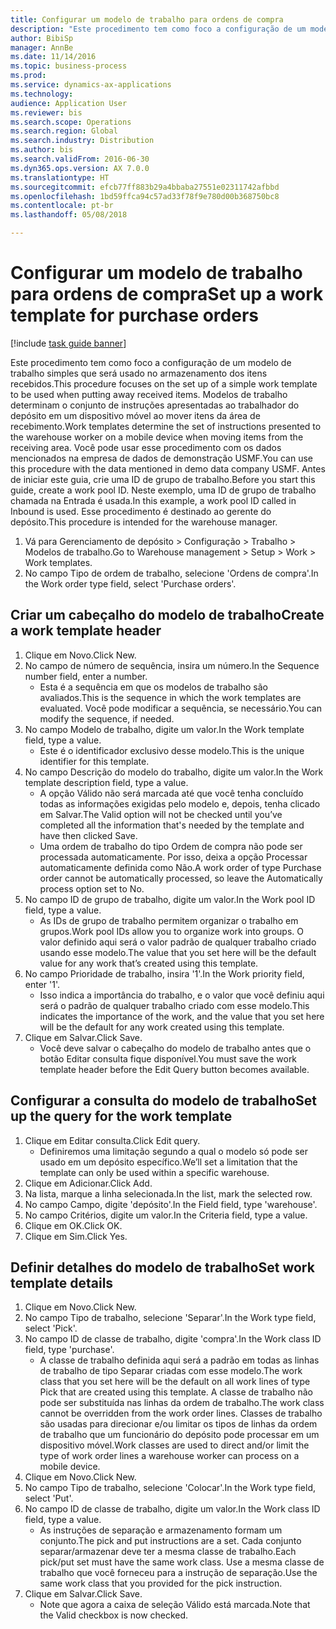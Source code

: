 ```yaml
--- 
title: Configurar um modelo de trabalho para ordens de compra
description: "Este procedimento tem como foco a configuração de um modelo de trabalho simples que será usado no armazenamento dos itens recebidos."
author: BibiSp
manager: AnnBe
ms.date: 11/14/2016
ms.topic: business-process
ms.prod: 
ms.service: dynamics-ax-applications
ms.technology: 
audience: Application User
ms.reviewer: bis
ms.search.scope: Operations
ms.search.region: Global
ms.search.industry: Distribution
ms.author: bis
ms.search.validFrom: 2016-06-30
ms.dyn365.ops.version: AX 7.0.0
ms.translationtype: HT
ms.sourcegitcommit: efcb77ff883b29a4bbaba27551e02311742afbbd
ms.openlocfilehash: 1bd59ffca94c57ad33f78f9e780d00b368750bc8
ms.contentlocale: pt-br
ms.lasthandoff: 05/08/2018

---
```

# <a name="set-up-a-work-template-for-purchase-orders"></a><span data-ttu-id="0c819-103">Configurar um modelo de trabalho para ordens de compra</span><span class="sxs-lookup"><span data-stu-id="0c819-103">Set up a work template for purchase orders</span></span>

[!include [task guide banner](../../includes/task-guide-banner.md)]

<span data-ttu-id="0c819-104">Este procedimento tem como foco a configuração de um modelo de trabalho simples que será usado no armazenamento dos itens recebidos.</span><span class="sxs-lookup"><span data-stu-id="0c819-104">This procedure focuses on the set up of a simple work template to be used when putting away received items.</span></span> <span data-ttu-id="0c819-105">Modelos de trabalho determinam o conjunto de instruções apresentadas ao trabalhador do depósito em um dispositivo móvel ao mover itens da área de recebimento.</span><span class="sxs-lookup"><span data-stu-id="0c819-105">Work templates determine the set of instructions presented to the warehouse worker on a mobile device when moving items from the receiving area.</span></span> <span data-ttu-id="0c819-106">Você pode usar esse procedimento com os dados mencionados na empresa de dados de demonstração USMF.</span><span class="sxs-lookup"><span data-stu-id="0c819-106">You can use this procedure with the data mentioned in demo data company USMF.</span></span> <span data-ttu-id="0c819-107">Antes de iniciar este guia, crie uma ID de grupo de trabalho.</span><span class="sxs-lookup"><span data-stu-id="0c819-107">Before you start this guide, create a work pool ID.</span></span> <span data-ttu-id="0c819-108">Neste exemplo, uma ID de grupo de trabalho chamada na Entrada é usada.</span><span class="sxs-lookup"><span data-stu-id="0c819-108">In this example, a work pool ID called in Inbound is used.</span></span> <span data-ttu-id="0c819-109">Esse procedimento é destinado ao gerente do depósito.</span><span class="sxs-lookup"><span data-stu-id="0c819-109">This procedure is intended for the warehouse manager.</span></span>

1. <span data-ttu-id="0c819-110">Vá para Gerenciamento de depósito > Configuração > Trabalho > Modelos de trabalho.</span><span class="sxs-lookup"><span data-stu-id="0c819-110">Go to Warehouse management > Setup > Work > Work templates.</span></span>
2. <span data-ttu-id="0c819-111">No campo Tipo de ordem de trabalho, selecione 'Ordens de compra'.</span><span class="sxs-lookup"><span data-stu-id="0c819-111">In the Work order type field, select 'Purchase orders'.</span></span>

## <a name="create-a-work-template-header"></a><span data-ttu-id="0c819-112">Criar um cabeçalho do modelo de trabalho</span><span class="sxs-lookup"><span data-stu-id="0c819-112">Create a work template header</span></span>
1. <span data-ttu-id="0c819-113">Clique em Novo.</span><span class="sxs-lookup"><span data-stu-id="0c819-113">Click New.</span></span>
2. <span data-ttu-id="0c819-114">No campo de número de sequência, insira um número.</span><span class="sxs-lookup"><span data-stu-id="0c819-114">In the Sequence number field, enter a number.</span></span>
    * <span data-ttu-id="0c819-115">Esta é a sequência em que os modelos de trabalho são avaliados.</span><span class="sxs-lookup"><span data-stu-id="0c819-115">This is the sequence in which the work templates are evaluated.</span></span> <span data-ttu-id="0c819-116">Você pode modificar a sequência, se necessário.</span><span class="sxs-lookup"><span data-stu-id="0c819-116">You can modify the sequence, if needed.</span></span>  
3. <span data-ttu-id="0c819-117">No campo Modelo de trabalho, digite um valor.</span><span class="sxs-lookup"><span data-stu-id="0c819-117">In the Work template field, type a value.</span></span>
    * <span data-ttu-id="0c819-118">Este é o identificador exclusivo desse modelo.</span><span class="sxs-lookup"><span data-stu-id="0c819-118">This is the unique identifier for this template.</span></span>  
4. <span data-ttu-id="0c819-119">No campo Descrição do modelo do trabalho, digite um valor.</span><span class="sxs-lookup"><span data-stu-id="0c819-119">In the Work template description field, type a value.</span></span>
    * <span data-ttu-id="0c819-120">A opção Válido não será marcada até que você tenha concluído todas as informações exigidas pelo modelo e, depois, tenha clicado em Salvar.</span><span class="sxs-lookup"><span data-stu-id="0c819-120">The Valid option will not be checked until you’ve completed all the information that's needed by the template and have then clicked Save.</span></span>  
    * <span data-ttu-id="0c819-121">Uma ordem de trabalho do tipo Ordem de compra não pode ser processada automaticamente. Por isso, deixa a opção Processar automaticamente definida como Não.</span><span class="sxs-lookup"><span data-stu-id="0c819-121">A work order of type Purchase order cannot be automatically processed, so leave the  Automatically process option set to No.</span></span>  
5. <span data-ttu-id="0c819-122">No campo ID de grupo de trabalho, digite um valor.</span><span class="sxs-lookup"><span data-stu-id="0c819-122">In the Work pool ID field, type a value.</span></span>
    * <span data-ttu-id="0c819-123">As IDs de grupo de trabalho permitem organizar o trabalho em grupos.</span><span class="sxs-lookup"><span data-stu-id="0c819-123">Work pool IDs allow you to organize work into groups.</span></span> <span data-ttu-id="0c819-124">O valor definido aqui será o valor padrão de qualquer trabalho criado usando esse modelo.</span><span class="sxs-lookup"><span data-stu-id="0c819-124">The value that you set here will be the default value for any work that’s created using this template.</span></span>  
6. <span data-ttu-id="0c819-125">No campo Prioridade de trabalho, insira '1'.</span><span class="sxs-lookup"><span data-stu-id="0c819-125">In the Work priority field, enter '1'.</span></span>
    * <span data-ttu-id="0c819-126">Isso indica a importância do trabalho, e o valor que você definiu aqui será o padrão de qualquer trabalho criado com esse modelo.</span><span class="sxs-lookup"><span data-stu-id="0c819-126">This indicates the importance of the work, and the value that you set here will be the default for any work created using this template.</span></span>  
7. <span data-ttu-id="0c819-127">Clique em Salvar.</span><span class="sxs-lookup"><span data-stu-id="0c819-127">Click Save.</span></span>
    * <span data-ttu-id="0c819-128">Você deve salvar o cabeçalho do modelo de trabalho antes que o botão Editar consulta fique disponível.</span><span class="sxs-lookup"><span data-stu-id="0c819-128">You must save the work template header before the Edit Query button becomes available.</span></span>  

## <a name="set-up-the-query-for-the-work-template"></a><span data-ttu-id="0c819-129">Configurar a consulta do modelo de trabalho</span><span class="sxs-lookup"><span data-stu-id="0c819-129">Set up the query for the work template</span></span>
1. <span data-ttu-id="0c819-130">Clique em Editar consulta.</span><span class="sxs-lookup"><span data-stu-id="0c819-130">Click Edit query.</span></span>
    * <span data-ttu-id="0c819-131">Definiremos uma limitação segundo a qual o modelo só pode ser usado em um depósito específico.</span><span class="sxs-lookup"><span data-stu-id="0c819-131">We’ll set a limitation that the template can only be used within a specific warehouse.</span></span>  
2. <span data-ttu-id="0c819-132">Clique em Adicionar.</span><span class="sxs-lookup"><span data-stu-id="0c819-132">Click Add.</span></span>
3. <span data-ttu-id="0c819-133">Na lista, marque a linha selecionada.</span><span class="sxs-lookup"><span data-stu-id="0c819-133">In the list, mark the selected row.</span></span>
4. <span data-ttu-id="0c819-134">No campo Campo, digite 'depósito'.</span><span class="sxs-lookup"><span data-stu-id="0c819-134">In the Field field, type 'warehouse'.</span></span>
5. <span data-ttu-id="0c819-135">No campo Critérios, digite um valor.</span><span class="sxs-lookup"><span data-stu-id="0c819-135">In the Criteria field, type a value.</span></span>
6. <span data-ttu-id="0c819-136">Clique em OK.</span><span class="sxs-lookup"><span data-stu-id="0c819-136">Click OK.</span></span>
7. <span data-ttu-id="0c819-137">Clique em Sim.</span><span class="sxs-lookup"><span data-stu-id="0c819-137">Click Yes.</span></span>

## <a name="set-work-template-details"></a><span data-ttu-id="0c819-138">Definir detalhes do modelo de trabalho</span><span class="sxs-lookup"><span data-stu-id="0c819-138">Set work template details</span></span>
1. <span data-ttu-id="0c819-139">Clique em Novo.</span><span class="sxs-lookup"><span data-stu-id="0c819-139">Click New.</span></span>
2. <span data-ttu-id="0c819-140">No campo Tipo de trabalho, selecione 'Separar'.</span><span class="sxs-lookup"><span data-stu-id="0c819-140">In the Work type field, select 'Pick'.</span></span>
3. <span data-ttu-id="0c819-141">No campo ID de classe de trabalho, digite 'compra'.</span><span class="sxs-lookup"><span data-stu-id="0c819-141">In the Work class ID field, type 'purchase'.</span></span>
    * <span data-ttu-id="0c819-142">A classe de trabalho definida aqui será a padrão em todas as linhas de trabalho de tipo Separar criadas com esse modelo.</span><span class="sxs-lookup"><span data-stu-id="0c819-142">The work class that you set here will be the default on all work lines of type Pick that are created using this template.</span></span> <span data-ttu-id="0c819-143">A classe de trabalho não pode ser substituída nas linhas da ordem de trabalho.</span><span class="sxs-lookup"><span data-stu-id="0c819-143">The work class cannot be overridden from the work order lines.</span></span> <span data-ttu-id="0c819-144">Classes de trabalho são usadas para direcionar e/ou limitar os tipos de linhas da ordem de trabalho que um funcionário do depósito pode processar em um dispositivo móvel.</span><span class="sxs-lookup"><span data-stu-id="0c819-144">Work classes are used to direct and/or limit the type of work order lines a warehouse worker can process on a mobile device.</span></span>  
4. <span data-ttu-id="0c819-145">Clique em Novo.</span><span class="sxs-lookup"><span data-stu-id="0c819-145">Click New.</span></span>
5. <span data-ttu-id="0c819-146">No campo Tipo de trabalho, selecione 'Colocar'.</span><span class="sxs-lookup"><span data-stu-id="0c819-146">In the Work type field, select 'Put'.</span></span>
6. <span data-ttu-id="0c819-147">No campo ID de classe de trabalho, digite um valor.</span><span class="sxs-lookup"><span data-stu-id="0c819-147">In the Work class ID field, type a value.</span></span>
    * <span data-ttu-id="0c819-148">As instruções de separação e armazenamento formam um conjunto.</span><span class="sxs-lookup"><span data-stu-id="0c819-148">The pick and put instructions are a set.</span></span> <span data-ttu-id="0c819-149">Cada conjunto separar/armazenar deve ter a mesma classe de trabalho.</span><span class="sxs-lookup"><span data-stu-id="0c819-149">Each pick/put set must have the same work class.</span></span> <span data-ttu-id="0c819-150">Use a mesma classe de trabalho que você forneceu para a instrução de separação.</span><span class="sxs-lookup"><span data-stu-id="0c819-150">Use the same work class that you provided for the pick instruction.</span></span>  
7. <span data-ttu-id="0c819-151">Clique em Salvar.</span><span class="sxs-lookup"><span data-stu-id="0c819-151">Click Save.</span></span>
    * <span data-ttu-id="0c819-152">Note que agora a caixa de seleção Válido está marcada.</span><span class="sxs-lookup"><span data-stu-id="0c819-152">Note that the Valid checkbox is now checked.</span></span>  


